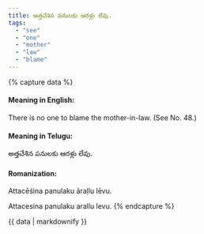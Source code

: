 ```yaml
---
title: అత్తచేశిన పనులకు ఆరళ్లు లేవు.
tags:
  - "see"
  - "one"
  - "mother"
  - "law"
  - "blame"
---
```


{% capture data %}
#### Meaning in English:
There is no one to blame the mother-in-law.
(See No. 48.)

#### Meaning in Telugu:
అత్తచేశిన పనులకు ఆరళ్లు లేవు.

#### Romanization:
Attacēśina panulaku āraḷlu lēvu.

Attacesina panulaku arallu levu.
{% endcapture %}

{{ data | markdownify }}

